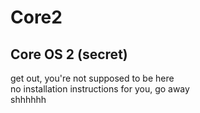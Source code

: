 # Core2
## Core OS 2 (secret)
get out, you're not supposed to be here<br>
no installation instructions for you, go away<br>
shhhhhh
